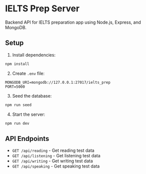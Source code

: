 # IELTS Prep Server

Backend API for IELTS preparation app using Node.js, Express, and MongoDB.

## Setup

1. Install dependencies:
```bash
npm install
```

2. Create `.env` file:
```
MONGODB_URI=mongodb://127.0.0.1:27017/ielts_prep
PORT=5000
```

3. Seed the database:
```bash
npm run seed
```

4. Start the server:
```bash
npm run dev
```

## API Endpoints

- `GET /api/reading` - Get reading test data
- `GET /api/listening` - Get listening test data
- `GET /api/writing` - Get writing test data
- `GET /api/speaking` - Get speaking test data

